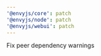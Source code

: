 ```yaml
---
'@envyjs/core': patch
'@envyjs/node': patch
'@envyjs/webui': patch
---
```


Fix peer dependency warnings
